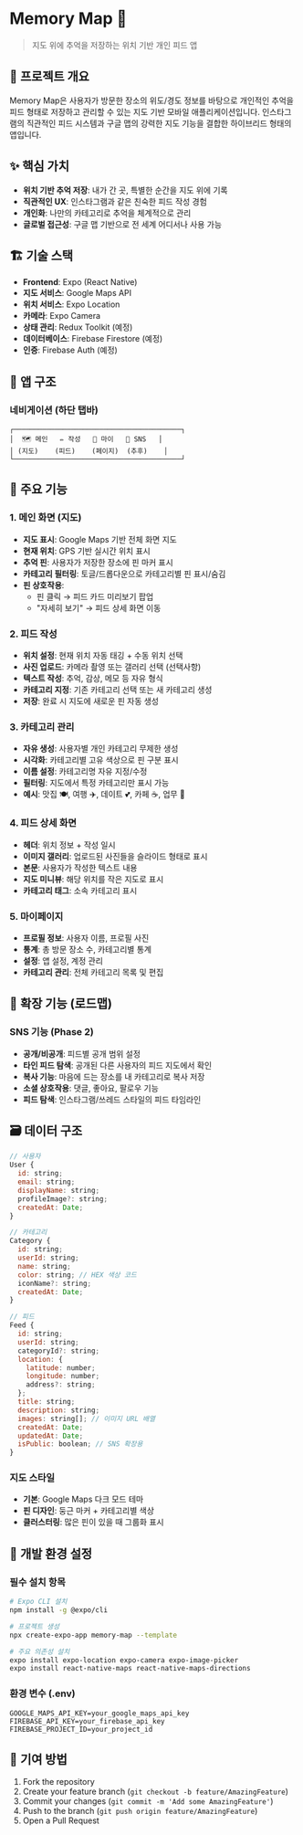 # Memory Map 📍

> 지도 위에 추억을 저장하는 위치 기반 개인 피드 앱

## 🎯 프로젝트 개요

Memory Map은 사용자가 방문한 장소의 위도/경도 정보를 바탕으로 개인적인 추억을 피드 형태로 저장하고 관리할 수 있는 지도 기반 모바일 애플리케이션입니다. 인스타그램의 직관적인 피드 시스템과 구글 맵의 강력한 지도 기능을 결합한 하이브리드 형태의 앱입니다.

## ✨ 핵심 가치

- **위치 기반 추억 저장**: 내가 간 곳, 특별한 순간을 지도 위에 기록
- **직관적인 UX**: 인스타그램과 같은 친숙한 피드 작성 경험
- **개인화**: 나만의 카테고리로 추억을 체계적으로 관리
- **글로벌 접근성**: 구글 맵 기반으로 전 세계 어디서나 사용 가능

## 🏗️ 기술 스택

- **Frontend**: Expo (React Native)
- **지도 서비스**: Google Maps API
- **위치 서비스**: Expo Location
- **카메라**: Expo Camera
- **상태 관리**: Redux Toolkit (예정)
- **데이터베이스**: Firebase Firestore (예정)
- **인증**: Firebase Auth (예정)

## 📱 앱 구조

### 네비게이션 (하단 탭바)

```
┌─────────────────────────────────────────┐
│  🗺️ 메인   ✏️ 작성   👤 마이   📱 SNS   │
│ (지도)    (피드)    (페이지)  (추후)    │
└─────────────────────────────────────────┘
```

## 🎨 주요 기능

### 1. 메인 화면 (지도)

- **지도 표시**: Google Maps 기반 전체 화면 지도
- **현재 위치**: GPS 기반 실시간 위치 표시
- **추억 핀**: 사용자가 저장한 장소에 핀 마커 표시
- **카테고리 필터링**: 토글/드롭다운으로 카테고리별 핀 표시/숨김
- **핀 상호작용**:
  - 핀 클릭 → 피드 카드 미리보기 팝업
  - "자세히 보기" → 피드 상세 화면 이동

### 2. 피드 작성

- **위치 설정**: 현재 위치 자동 태깅 + 수동 위치 선택
- **사진 업로드**: 카메라 촬영 또는 갤러리 선택 (선택사항)
- **텍스트 작성**: 추억, 감상, 메모 등 자유 형식
- **카테고리 지정**: 기존 카테고리 선택 또는 새 카테고리 생성
- **저장**: 완료 시 지도에 새로운 핀 자동 생성

### 3. 카테고리 관리

- **자유 생성**: 사용자별 개인 카테고리 무제한 생성
- **시각화**: 카테고리별 고유 색상으로 핀 구분 표시
- **이름 설정**: 카테고리명 자유 지정/수정
- **필터링**: 지도에서 특정 카테고리만 표시 가능
- **예시**: 맛집 🍽️, 여행 ✈️, 데이트 💕, 카페 ☕, 업무 💼

### 4. 피드 상세 화면

- **헤더**: 위치 정보 + 작성 일시
- **이미지 갤러리**: 업로드된 사진들을 슬라이드 형태로 표시
- **본문**: 사용자가 작성한 텍스트 내용
- **지도 미니뷰**: 해당 위치를 작은 지도로 표시
- **카테고리 태그**: 소속 카테고리 표시

### 5. 마이페이지

- **프로필 정보**: 사용자 이름, 프로필 사진
- **통계**: 총 방문 장소 수, 카테고리별 통계
- **설정**: 앱 설정, 계정 관리
- **카테고리 관리**: 전체 카테고리 목록 및 편집

## 🚀 확장 기능 (로드맵)

### SNS 기능 (Phase 2)

- **공개/비공개**: 피드별 공개 범위 설정
- **타인 피드 탐색**: 공개된 다른 사용자의 피드 지도에서 확인
- **복사 기능**: 마음에 드는 장소를 내 카테고리로 복사 저장
- **소셜 상호작용**: 댓글, 좋아요, 팔로우 기능
- **피드 탐색**: 인스타그램/쓰레드 스타일의 피드 타임라인

## 🗃️ 데이터 구조

```javascript
// 사용자
User {
  id: string;
  email: string;
  displayName: string;
  profileImage?: string;
  createdAt: Date;
}

// 카테고리
Category {
  id: string;
  userId: string;
  name: string;
  color: string; // HEX 색상 코드
  iconName?: string;
  createdAt: Date;
}

// 피드
Feed {
  id: string;
  userId: string;
  categoryId?: string;
  location: {
    latitude: number;
    longitude: number;
    address?: string;
  };
  title: string;
  description: string;
  images: string[]; // 이미지 URL 배열
  createdAt: Date;
  updatedAt: Date;
  isPublic: boolean; // SNS 확장용
}
```

### 지도 스타일

- **기본**: Google Maps 다크 모드 테마
- **핀 디자인**: 둥근 마커 + 카테고리별 색상
- **클러스터링**: 많은 핀이 있을 때 그룹화 표시

## 🔧 개발 환경 설정

### 필수 설치 항목

```bash
# Expo CLI 설치
npm install -g @expo/cli

# 프로젝트 생성
npx create-expo-app memory-map --template

# 주요 의존성 설치
expo install expo-location expo-camera expo-image-picker
expo install react-native-maps react-native-maps-directions
```

### 환경 변수 (.env)

```
GOOGLE_MAPS_API_KEY=your_google_maps_api_key
FIREBASE_API_KEY=your_firebase_api_key
FIREBASE_PROJECT_ID=your_project_id
```

## 🤝 기여 방법

1. Fork the repository
2. Create your feature branch (`git checkout -b feature/AmazingFeature`)
3. Commit your changes (`git commit -m 'Add some AmazingFeature'`)
4. Push to the branch (`git push origin feature/AmazingFeature`)
5. Open a Pull Request
